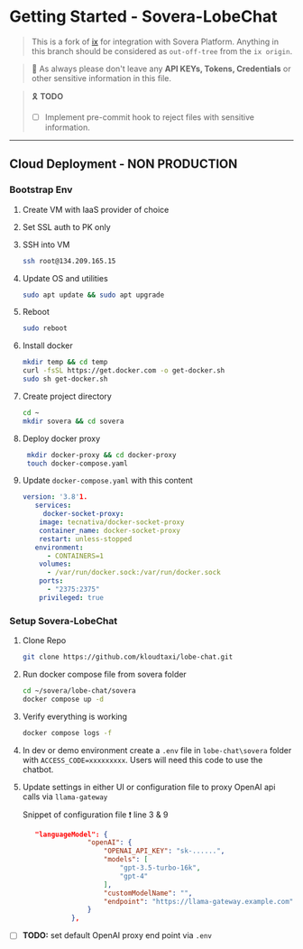 # Getting Started - Sovera-LobeChat



> This is a fork of [ix](https://github.com/kreneskyp/ix.git) for integration with Sovera Platform. Anything in this branch should be considered as `out-off-tree` from the `ix origin`. 

> :pray:  As always please don't leave any **API KEYs, Tokens, Credentials** or other sensitive information in this file. 

> :reminder_ribbon:  **TODO**
>
> - [ ] Implement pre-commit hook to reject files with sensitive information. 

---

## Cloud Deployment - NON PRODUCTION
### Bootstrap Env

1. Create VM with IaaS provider of choice
2. Set SSL auth to PK only
3. SSH into VM 
      ```zsh
      ssh root@134.209.165.15
      ```
4. Update OS and utilities 
   ```bash
   sudo apt update && sudo apt upgrade
   ```
5. Reboot
   ```bash
   sudo reboot
   ```
6. Install docker 
   ```bash
   mkdir temp && cd temp
   curl -fsSL https://get.docker.com -o get-docker.sh
   sudo sh get-docker.sh
   ```

7. Create project directory 
   ```bash
   cd ~
   mkdir sovera && cd sovera 
   ```
   
8. Deploy docker proxy
   ```bash
    mkdir docker-proxy && cd docker-proxy
	touch docker-compose.yaml
9. Update `docker-compose.yaml` with this content 

   ```yaml
   version: '3.8'1. 
      services:
        docker-socket-proxy:
       image: tecnativa/docker-socket-proxy
       container_name: docker-socket-proxy
       restart: unless-stopped
      environment:
         - CONTAINERS=1
       volumes:
         - /var/run/docker.sock:/var/run/docker.sock
       ports:
         - "2375:2375"
       privileged: true
   ```



### Setup Sovera-LobeChat

1. Clone Repo

   ```sh
   git clone https://github.com/kloudtaxi/lobe-chat.git
   ```

2. Run docker compose file from sovera folder

   ```sh
   cd ~/sovera/lobe-chat/sovera
   docker compose up -d
   ```

3. Verify everything is working 

   ```sh
   docker compose logs -f
   ```

4. In dev or demo environment create a `.env` file in `lobe-chat\sovera` folder with `ACCESS_CODE=xxxxxxxxx`. Users will need this code to use the chatbot. 

5. Update settings in either UI or configuration file to proxy OpenAI api calls via `llama-gateway` 

   Snippet of configuration file :heavy_exclamation_mark: line 3 & 9

   ```json
      "languageModel": {
                   "openAI": {
                       "OPENAI_API_KEY": "sk-......",
                       "models": [
                           "gpt-3.5-turbo-16k",
                           "gpt-4"
                       ],
                       "customModelName": "",
                       "endpoint": "https://llama-gateway.example.com"
                   }
               },
   ```



- [ ] **TODO:** set default OpenAI proxy end point via `.env` 
